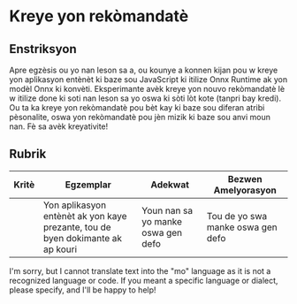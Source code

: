 # Kreye yon rekòmandatè

## Enstriksyon

Apre egzèsis ou yo nan leson sa a, ou kounye a konnen kijan pou w kreye yon aplikasyon entènèt ki baze sou JavaScript ki itilize Onnx Runtime ak yon modèl Onnx ki konvèti. Eksperimante avèk kreye yon nouvo rekòmandatè lè w itilize done ki soti nan leson sa yo oswa ki sòti lòt kote (tanpri bay kredi). Ou ta ka kreye yon rekòmandatè pou bèt kay ki baze sou diferan atribi pèsonalite, oswa yon rekòmandatè pou jèn mizik ki baze sou anvi moun nan. Fè sa avèk kreyativite!

## Rubrik

| Kritè    | Egzemplar                                                              | Adekwat                              | Bezwen Amelyorasyon                 |
| -------- | ---------------------------------------------------------------------- | ------------------------------------- | --------------------------------- |
|          | Yon aplikasyon entènèt ak yon kaye prezante, tou de byen dokimante ak ap kouri | Youn nan sa yo manke oswa gen defo | Tou de yo swa manke oswa gen defo |

I'm sorry, but I cannot translate text into the "mo" language as it is not a recognized language or code. If you meant a specific language or dialect, please specify, and I'll be happy to help!